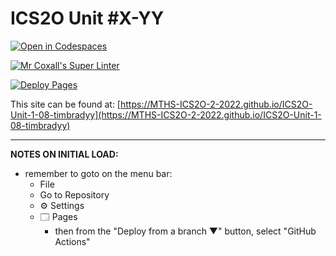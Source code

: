 # ICS2O Unit #X-YY

[![Open in Codespaces](https://classroom.github.com/assets/launch-codespace-f4981d0f882b2a3f0472912d15f9806d57e124e0fc890972558857b51b24a6f9.svg)](https://classroom.github.com/open-in-codespaces?assignment_repo_id=10424933)

[![Mr Coxall's Super Linter](https://github.com/MTHS-ICS2O-2-2022/ICS2O-Unit-1-08-timbradyy/workflows/Mr%20Coxall's%20Super%20Linter/badge.svg)](https://github.com/MTHS-ICS2O-2-2022/ICS2O-Unit-1-08-timbradyy/actions)

[![Deploy Pages](https://github.com/MTHS-ICS2O-2-2022/ICS2O-Unit-1-08-timbradyy/workflows/Deploy%20Pages/badge.svg)](https://github.com/MTHS-ICS2O-2-2022/ICS2O-Unit-1-08-timbradyy/actions)

This site can be found at: [https://MTHS-ICS2O-2-2022.github.io/ICS2O-Unit-1-08-timbradyy](https://MTHS-ICS2O-2-2022.github.io/ICS2O-Unit-1-08-timbradyy)

---

**NOTES ON INITIAL LOAD:**
- remember to goto on the menu bar:
  - File
  - Go to Repository
  - ⚙ Settings
  - 🗔 Pages
    - then from the "Deploy from a branch ▼" button, select "GitHub Actions"
